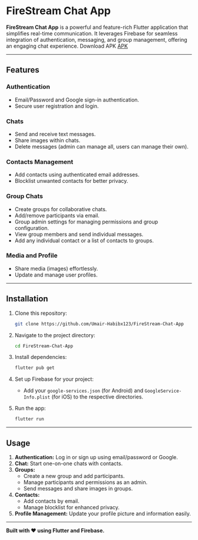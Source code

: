 # FireStream Chat App

**FireStream Chat App** is a powerful and feature-rich Flutter application that simplifies real-time communication. It leverages Firebase for seamless integration of authentication, messaging, and group management, offering an engaging chat experience.
Download APK [APK](https://github.com/Umair-Habibx123/FireStream-Chat-App/raw/main/APK/app-release.apk)

---

## Features

### **Authentication**

- Email/Password and Google sign-in authentication.
- Secure user registration and login.

### **Chats**

- Send and receive text messages.
- Share images within chats.
- Delete messages (admin can manage all, users can manage their own).

### **Contacts Management**

- Add contacts using authenticated email addresses.
- Blocklist unwanted contacts for better privacy.

### **Group Chats**

- Create groups for collaborative chats.
- Add/remove participants via email.
- Group admin settings for managing permissions and group configuration.
- View group members and send individual messages.
- Add any individual contact or a list of contacts to groups.

### **Media and Profile**

- Share media (images) effortlessly.
- Update and manage user profiles.

---

## Installation

1. Clone this repository:

   ```bash
   git clone https://github.com/Umair-Habibx123/FireStream-Chat-App
   ```

2. Navigate to the project directory:

   ```bash
   cd FireStream-Chat-App
   ```

3. Install dependencies:

   ```bash
   flutter pub get
   ```

4. Set up Firebase for your project:

   - Add your `google-services.json` (for Android) and `GoogleService-Info.plist` (for iOS) to the respective directories.

5. Run the app:
   ```bash
   flutter run
   ```

---

## Usage

1. **Authentication:** Log in or sign up using email/password or Google.
2. **Chat:** Start one-on-one chats with contacts.
3. **Groups:**
   - Create a new group and add participants.
   - Manage participants and permissions as an admin.
   - Send messages and share images in groups.
4. **Contacts:**
   - Add contacts by email.
   - Manage blocklist for enhanced privacy.
5. **Profile Management:** Update your profile picture and information easily.

---

**Built with ❤️ using Flutter and Firebase.**
